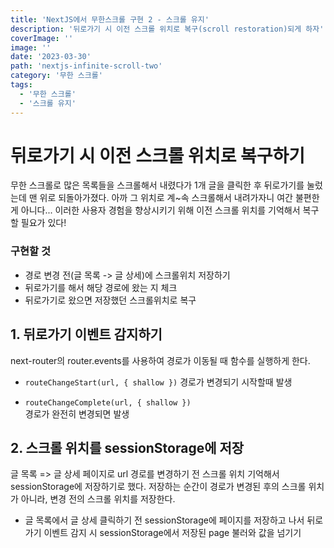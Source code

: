 ```yaml
---
title: 'NextJS에서 무한스크롤 구현 2 - 스크롤 유지'
description: '뒤로가기 시 이전 스크롤 위치로 복구(scroll restoration)되게 하자'
coverImage: ''
image: ''
date: '2023-03-30'
path: 'nextjs-infinite-scroll-two'
category: '무한 스크롤'
tags:
  - '무한 스크롤'
  - '스크롤 유지'
---
```


# 뒤로가기 시 이전 스크롤 위치로 복구하기

무한 스크롤로 많은 목록들을 스크롤해서 내렸다가
1개 글을 클릭한 후
뒤로가기를 눌렀는데 맨 위로 되돌아가졌다.
아까 그 위치로 계~속 스크롤해서 내려가자니 여간 불편한 게 아니다...
이러한 사용자 경험을 향상시키기 위해 이전 스크롤 위치를 기억해서 복구할 필요가 있다!

### 구현할 것

- 경로 변경 전(글 목록 -> 글 상세)에 스크롤위치 저장하기
- 뒤로가기를 해서 해당 경로에 왔는 지 체크
- 뒤로가기로 왔으면 저장했던 스크롤위치로 복구

## 1. 뒤로가기 이벤트 감지하기

next-router의 router.events를 사용하여 경로가 이동될 때 함수를 실행하게 한다.

- `routeChangeStart(url, { shallow })`
  경로가 변경되기 시작할때 발생

- `routeChangeComplete(url, { shallow })`  
  경로가 완전히 변경되면 발생

## 2. 스크롤 위치를 sessionStorage에 저장

글 목록 => 글 상세 페이지로 url 경로를 변경하기 전 스크롤 위치 기억해서 sessionStorage에 저장하기로 했다.
저장하는 순간이 경로가 변경된 후의 스크롤 위치가 아니라, 변경 전의 스크롤 위치를 저장한다.

- 글 목록에서 글 상세 클릭하기 전 sessionStorage에 페이지를 저장하고 나서
  뒤로가기 이벤트 감지 시 sessionStorage에서 저장된 page 불러와 값을 넘기기
